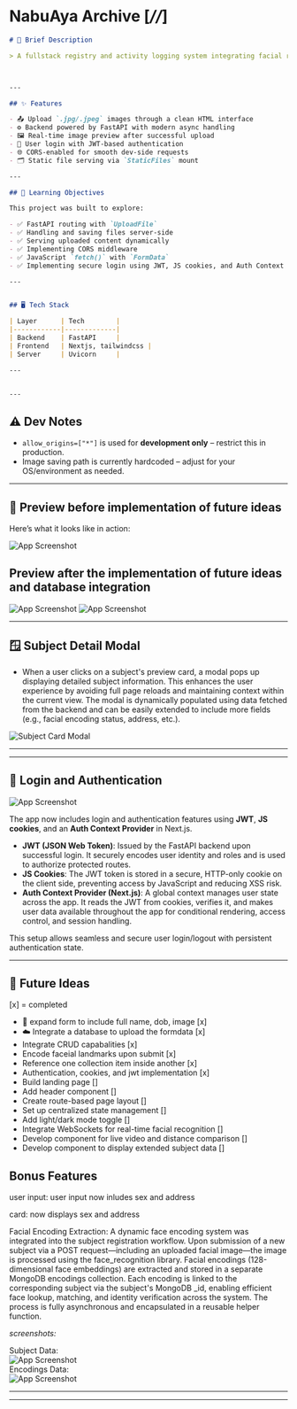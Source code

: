 # NabuAya Archive [*//*]

```markdown 
# 🚀 Brief Description

> A fullstack registry and activity logging system integrating facial recognition, demographic data management, and secure API-based retrieval. Built with FastAPI, MongoDB, and a Next.js frontend, the application captures and stores facial encodings alongside personal identifiers such as name, date of birth, and address. Features include authenticated data access, CRUD operations, and facial match-based querying for demographic insights and activity tracking.



---

## ✨ Features

- 📤 Upload `.jpg/.jpeg` images through a clean HTML interface  
- ⚙️ Backend powered by FastAPI with modern async handling  
- 🖼️ Real-time image preview after successful upload  
- 🔐 User login with JWT-based authentication  
- 🌐 CORS-enabled for smooth dev-side requests  
- 🗂️ Static file serving via `StaticFiles` mount  

---

## 🧠 Learning Objectives

This project was built to explore:

- ✅ FastAPI routing with `UploadFile`  
- ✅ Handling and saving files server-side  
- ✅ Serving uploaded content dynamically  
- ✅ Implementing CORS middleware  
- ✅ JavaScript `fetch()` with `FormData`  
- ✅ Implementing secure login using JWT, JS cookies, and Auth Context in Next.js  

---


## 🖥️ Tech Stack

| Layer      | Tech        |
|------------|-------------|
| Backend    | FastAPI     |
| Frontend   | Nextjs, tailwindcss |
| Server     | Uvicorn     |

---


---
```
## ⚠️ Dev Notes

- `allow_origins=["*"]` is used for **development only** – restrict this in production.
- Image saving path is currently hardcoded – adjust for your OS/environment as needed.

---

## 📸 Preview before implementation of future ideas

Here’s what it looks like in action:

![App Screenshot](screenshots/upload_preview.png)

## Preview after the implementation of future ideas and database integration
![App Screenshot](screenshots/afterupdated1.png)
![App Screenshot](screenshots/afterupdated3.png)

---

## 🪟 Subject Detail Modal

- When a user clicks on a subject's preview card, a modal pops up displaying detailed subject information. This enhances the user experience by avoiding full page reloads and maintaining context within the current view. The modal is dynamically populated using data fetched from the backend and can be easily extended to include more fields (e.g., facial encoding status, address, etc.).

![Subject Card Modal](screenshots/subjectcard.png)

---




---

## 🔐 Login and Authentication

![App Screenshot](screenshots/login.png)

The app now includes login and authentication features using **JWT**, **JS cookies**, and an **Auth Context Provider** in Next.js.

- **JWT (JSON Web Token)**: Issued by the FastAPI backend upon successful login. It securely encodes user identity and roles and is used to authorize protected routes.
- **JS Cookies**: The JWT token is stored in a secure, HTTP-only cookie on the client side, preventing access by JavaScript and reducing XSS risk.
- **Auth Context Provider (Next.js)**: A global context manages user state across the app. It reads the JWT from cookies, verifies it, and makes user data available throughout the app for conditional rendering, access control, and session handling.

This setup allows seamless and secure user login/logout with persistent authentication state.

---

## 🧬 Future Ideas
[x] = completed

- 🧾 expand form to include full name, dob, image [x]
- ☁️ Integrate a database to upload the formdata [x]
- Integrate CRUD capabalities [x]
- Encode faceial landmarks upon submit [x]
- Reference one collection item inside another [x]
- Authentication, cookies, and jwt implementation [x]
- Build landing page []
- Add header component []
- Create route-based page layout []
- Set up centralized state management []
- Add light/dark mode toggle []
- Integrate WebSockets for real-time facial recognition []
- Develop <CaptureImage /> component for live video and distance comparison []
- Develop <SubjectDetails /> component to display extended subject data []


## Bonus Features
user input: user input now inludes sex and address<br>

card: now displays sex and address<br>

Facial Encoding Extraction:
A dynamic face encoding system was integrated into the subject registration workflow. Upon submission of a new subject via a POST request—including an uploaded facial image—the image is processed using the face_recognition library. Facial encodings (128-dimensional face embeddings) are extracted and stored in a separate MongoDB encodings collection. Each encoding is linked to the corresponding subject via the subject's MongoDB _id, enabling efficient face lookup, matching, and identity verification across the system. The process is fully asynchronous and encapsulated in a reusable helper function.
<br>

*screenshots:* <br>

Subject Data: <br>
![App Screenshot](screenshots/subjectdata.png)
<br>
Encodings Data:<br>
![App Screenshot](screenshots/encodingdata.png)

---


---

```

